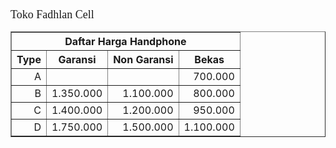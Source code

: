 <!DOCTYPE html>
<html>
    <head>
        <title>Tugas HTML Tabel Daftar handphone</title>
</head>
<body>
    <table border="1">
        <tr>
            <font size="4" face="Boston Traffic">Toko Fadhlan Cell</font>
            <th colspan="4">Daftar Harga Handphone</th>
        </tr>
        <tr>
            <th>Type</th>
            <th>Garansi</th>
            <th>Non Garansi</th>
            <th>Bekas</th>
        </tr>
        <tr align="right">
            <td>A</td>
            <td></td>
            <td></td>
            <td>700.000</td>
        </tr>
        <tr align="right">
            <td>B</td>
            <td>1.350.000</td>
            <td>1.100.000</td>
            <td>800.000</td>
        </tr>
        <tr align="right">
            <td>C</td>
            <td>1.400.000</td>
            <td>1.200.000</td>
            <td>950.000</td>
        </tr>
        <tr align="right">
            <td>D</td>
            <td>1.750.000</td>
            <td>1.500.000</td>
            <td>1.100.000</td>
        </tr>
    </table>

</body>
</html>
